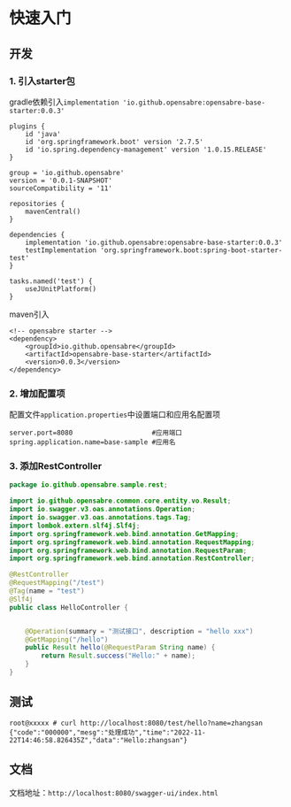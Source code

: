 # 快速入门

## 开发

### 1. 引入starter包

gradle依赖引入`implementation 'io.github.opensabre:opensabre-base-starter:0.0.3'`

```
plugins {
    id 'java'
    id 'org.springframework.boot' version '2.7.5'
    id 'io.spring.dependency-management' version '1.0.15.RELEASE'
}

group = 'io.github.opensabre'
version = '0.0.1-SNAPSHOT'
sourceCompatibility = '11'

repositories {
    mavenCentral()
}

dependencies {
    implementation 'io.github.opensabre:opensabre-base-starter:0.0.3'
    testImplementation 'org.springframework.boot:spring-boot-starter-test'
}

tasks.named('test') {
    useJUnitPlatform()
}

```

maven引入

```
<!-- opensabre starter -->
<dependency>
	<groupId>io.github.opensabre</groupId>
	<artifactId>opensabre-base-starter</artifactId>
	<version>0.0.3</version>
</dependency>
```

### 2. 增加配置项

配置文件`application.properties`中设置端口和应用名配置项

```
server.port=8080                    #应用端口
spring.application.name=base-sample #应用名
```

### 3. 添加RestController

```java
package io.github.opensabre.sample.rest;

import io.github.opensabre.common.core.entity.vo.Result;
import io.swagger.v3.oas.annotations.Operation;
import io.swagger.v3.oas.annotations.tags.Tag;
import lombok.extern.slf4j.Slf4j;
import org.springframework.web.bind.annotation.GetMapping;
import org.springframework.web.bind.annotation.RequestMapping;
import org.springframework.web.bind.annotation.RequestParam;
import org.springframework.web.bind.annotation.RestController;

@RestController
@RequestMapping("/test")
@Tag(name = "test")
@Slf4j
public class HelloController {


    @Operation(summary = "测试接口", description = "hello xxx")
    @GetMapping("/hello")
    public Result hello(@RequestParam String name) {
        return Result.success("Hello:" + name);
    }
}
```

## 测试

```shell
root@xxxxx # curl http://localhost:8080/test/hello?name=zhangsan
{"code":"000000","mesg":"处理成功","time":"2022-11-22T14:46:58.826435Z","data":"Hello:zhangsan"}
```

## 文档

文档地址：`http://localhost:8080/swagger-ui/index.html`


